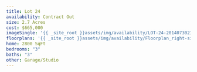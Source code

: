 ```yaml
---
title: Lot 24
availability: Contract Out
size: 2.7 Acres
cost: $665,000
imageSingle: '{{ _site_root }}assets/img/availability/LOT-24-20140730213544.png'
floorplans: '{{ _site_root }}assets/img/availability/Floorplan_right-side-up-20140801131604.jpg'
home: 2800 SqFt
bedrooms: "3"
baths: "3"
other: Garage/Studio
---
```

